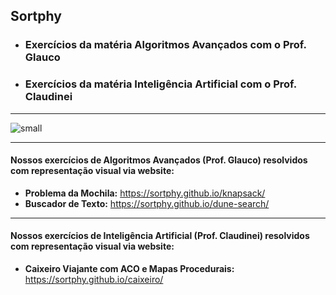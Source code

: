 ## Sortphy
- ### Exercícios da matéria Algoritmos Avançados com o Prof. Glauco
- ### Exercícios da matéria Inteligência Artificial com o Prof. Claudinei

----------

![small](https://github.com/user-attachments/assets/dfa8daec-2315-43f6-b0aa-941528ac7bc9)

----------

#### Nossos exercícios de Algoritmos Avançados (Prof. Glauco) resolvidos com representação visual via website:
- **Problema da Mochila:** https://sortphy.github.io/knapsack/
- **Buscador de Texto:** https://sortphy.github.io/dune-search/

----------

#### Nossos exercícios de Inteligência Artificial (Prof. Claudinei) resolvidos com representação visual via website:
- **Caixeiro Viajante com ACO e Mapas Procedurais:** https://sortphy.github.io/caixeiro/
